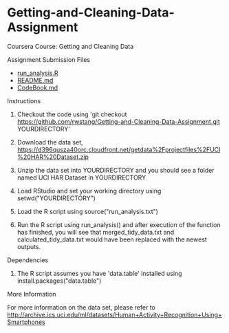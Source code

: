 Getting-and-Cleaning-Data-Assignment
====================================

Coursera Course: Getting and Cleaning Data

Assignment Submission Files
- [run_analysis.R](https://github.com/zyng2016/Getting-and-Cleaning-Data-Assignment/run_analysis.R)
- [README.md](https://github.com/zyng2016/Getting-and-Cleaning-Data-Assignment/README.md)
- [CodeBook.md](https://github.com/zyng2016/Getting-and-Cleaning-Data-Assignment/CodeBook.md)

Instructions

1. Checkout the code using 'git checkout https://github.com/rwstang/Getting-and-Cleaning-Data-Assignment.git YOURDIRECTORY'

2. Download the data set, https://d396qusza40orc.cloudfront.net/getdata%2Fprojectfiles%2FUCI%20HAR%20Dataset.zip

3. Unzip the data set into YOURDIRECTORY and you should see a folder named UCI HAR Dataset in YOURDIRECTORY

4. Load RStudio and set your working directory using setwd("YOURDIRECTORY")

5. Load the R script using source("run_analysis.txt")

6. Run the R script using run_analysis() and after execution of the function has finished, you will see that merged_tidy_data.txt and calculated_tidy_data.txt would have been replaced with the newest outputs.

Dependencies

1. The R script assumes you have 'data.table' installed using install.packages("data.table")

More Information

For more information on the data set, please refer to http://archive.ics.uci.edu/ml/datasets/Human+Activity+Recognition+Using+Smartphones